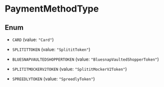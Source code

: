

# PaymentMethodType

## Enum


* `CARD` (value: `"Card"`)

* `SPLITITTOKEN` (value: `"SplititToken"`)

* `BLUESNAPVAULTEDSHOPPERTOKEN` (value: `"BluesnapVaultedShopperToken"`)

* `SPLITITMOCKERV2TOKEN` (value: `"SplititMockerV2Token"`)

* `SPREEDLYTOKEN` (value: `"SpreedlyToken"`)



